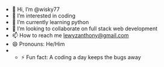 - 👋 Hi, I’m @wisky77
- 👀 I’m interested in coding
- 🌱 I’m currently learning python
- 💞️ I’m looking to collaborate on full stack web development
- 📫 How to reach me lewyzanthony@gmail.com
- 😄 Pronouns: He/Him
- - ⚡ Fun fact: A coding a day keeps the bugs away

<!---
wisky77/wisky77 is a ✨ special ✨ repository because its `README.md` (this file) appears on your GitHub profile.
You can click the Preview link to take a look at your changes.
--->
